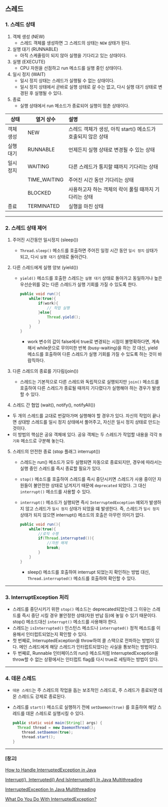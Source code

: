 ## 스레드

### 1. 스레드 상태

1. 객체 생성 (NEW)
   - 스레드 객체를 생성하면 그 스레드의 상태는 `NEW` 상태가 된다.
2. 실행 대기 (RUNNABLE)
   - 아직 스케줄링이 되지 않아 실행을 기다리고 있는 상태이다.
3. 실행 (EXECUTE)
   - CPU 자원을 선점하고 run 메소드를 실행 중인 상태이다.
4. 일시 정지 (WAIT)
   - 일시 정지 상태는 스레드가 실행될 수 없는 상태이다.
   - 일시 정지 상태에서 곧바로 실행 상태로 갈 수는 없고, 다시 실행 대기 상태로 변경된 후 실행될 수 있다.
5. 종료
   - 실행 상태에서 run 메소드가 종료되어 실행이 멈춘 상태이다.

| 상태      | 열거 상수    | 설명                                                         |
| --------- | ------------ | :----------------------------------------------------------- |
| 객체 생성 | NEW          | 스레드 객체가 생성, 아직 start() 메소드가 호출되지 않은 상태 |
| 실행 대기 | RUNNABLE     | 언제든지 실행 상태로 변경될 수 있는 상태                     |
| 일시 정지 | WAITING      | 다른 스레드가 통지할 떄까지 기다리는 상태                    |
|           | TIME_WAITING | 주어진 시간 동안 기다리는 상태                               |
|           | BLOCKED      | 사용하고자 하는 객체의 락이 풀릴 떄까지 기다리는 상태        |
| 종료      | TERMINATED   | 실행을 마친 상태                                             |

---

### 2. 스레드 상태 제어

1. 주어진 시간동안 일시정지 (sleep())

   - `Thread.sleep()` 메소드를 호출하면 주어진 일정 시간 동안 `일시 정지` 상태가 되고, 다시 `실행 대기` 상태로 돌아간다.

   

2. 다른 스레드에게 실행 양보 (yield())

   - `yield()` 메소드를 호출한 스레드는 `실행 대기` 상태로 돌아가고 동일하거나 높은 우선순위를 갖는 다른 스레드가 실행 기회를 가질 수 있도록 한다.

     ```java
     public void run(){
         while(true){
             if(work){
                 // 작업 실행
             }else{
                 Thread.yield();
             }
         }
     }
     ```

     - work 변수의 값이 false에서 true로 변경되는 시점이 불명확하다면, 계속해서 while문으로 무의미한 반복 (busy-waiting)을 하는 것 대신, yield 메소드를 호출하여 다른 스레드가 실행 기회를 가질 수 있도록 하는 것이 바람직하다.

     

3. 다른 스레드의 종료를 기다림(join())

   - 스레드는 기본적으로 다른 스레드와 독립적으로 실행되지만 `join()` 메소드를 호출하여 다른 스레드가 종료될 때까지 기다렸다가 실행해야 하는 경우가 발생할 수 있다.

   

4.  스레드 간 협업 (wait(), notify(), notifyAll())

   - 두 개의 스레드를 교대로 번갈아가며 실행해야 할 경우가 있다. 자신의 작업이 끝나면 상대방 스레드를 일시 정지 상태에서 풀어주고, 자신은 일시 정지 상태로 만드는 것이다. 
   - 이 방법의 핵심은 공유 객체에 있다. 공유 객체는 두 스레드가 작업할 내용을 각각 `동기화` 메소드로 구분해 놓는다.

   

5. 스레드의 안전한 종료 (stop 플래그 interrupt())

   - 스레드는 run() 메소드가 모두 실행되면 자동으로 종료되지만, 경우에 따라서는 실행 중인 스레드를 즉시 종료할 필요가 있다.

   - `stop()` 메소드를 호출하여 스레드를 즉시 중단시키면 스레드가 사용 중이던 자원들이 불안전한 상태로 남겨지기 때문에 `deprecated` 되었다. 그 대신 `interrupt()` 메소드를 사용할 수 있다.

   - `interrupt()` 메소드가 실행되면 즉시 `InterruptedException` 예외가 발생하지 않고 스레드가 `일시 정지` 상태가 되었을 떄 발생한다. 즉, 스레드가 `일시 정지` 상태가 되지 않으면 interrupt() 메소드의 호출은 아무런 의미가 없다.

     ```java
     public void run(){
         while(true){
             //로직 수행
             if(Thread.interrupted()){
                 //자원 해제
                 break;
             }
         }
     }
     ```

     - sleep() 메소드를 호출하여 interrupt 되었는지 확인하는 방법 대신, `Thread.interrupted()` 메소드를 호출하여 확인할 수 있다.

---

### 3. InterruptException 처리

- 스레드를 중단시키기 위한 `stop()` 메소드는 deprecated되었는데 그 이유는 스레드를 즉시 중단 시킬 경우 불안정한 상태(자원 반납 등)에 놓일 수 있기 때문이다. stop() 메소드대신 `interrupt()` 메소드를 사용해야 한다.
- 스레드는 `isInterrupted()` 인스턴스 메소드나 `interrupted()` 정적 메소드를 이용해서 인터럽트되었는지 확인할 수 있다.
- 첫 번째로, InterruptedException을 throw하여 콜 스택으로 전파하는 방법이 있다. 메인 스레드에게 해당 스레드가 인터럽트되었다는 사실을 통보하는 방법이다.
- 두 번째로, Runnable 인터페이스의 run() 메소드처럼 InterruptedException을 throw할 수 없는 상황에서는 인터럽트 flag를 다시 true로 세팅하는 방법이 있다. 

---

### 4. 데몬 스레드

- `데몬 스레드`는 주 스레드의 작업을 돕는 보조적인 스레드로, 주 스레드가 종료되면 데몬 스레드도 강제로 종료된다.

- 스레드를 `start()` 메소드로 실행하기 전에 `setDaemon(true)` 를 호출하여 해당 스레드를 데몬 스레드로 실행시킬 수 있다.

  ```java
  public static void main(String[] args) {
   	Thread thread = new DaemonThread();
      thread.setDaemon(true);
      thread.start();
  }
  ```

  

---

#### [참고]

[How to Handle InterruptedException in Java](https://www.baeldung.com/java-interrupted-exception)

[Interrupt(), Interrupted() And IsInterrupted() In Java Multithreading](https://codepumpkin.com/interrupt-interrupted-isinterrupted-java-multithreading/)

[InterruptedException In Java Multithreading](https://codepumpkin.com/interruptedexception-java-multithreading/)

[What Do You Do With InterruptedException?](https://www.yegor256.com/2015/10/20/interrupted-exception.html)

